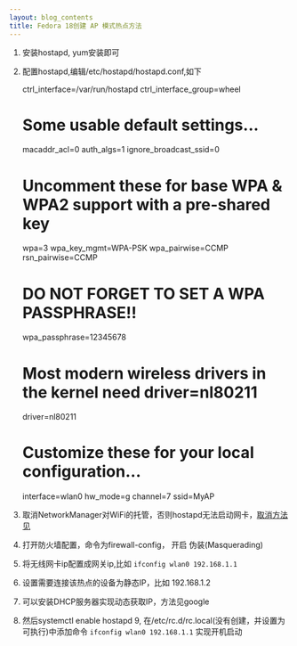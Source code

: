 ```yaml
---
layout: blog_contents
title: Fedora 18创建 AP 模式热点方法
---
```


1. 安装hostapd, yum安装即可
2. 配置hostapd,编辑/etc/hostapd/hostapd.conf,如下

    ctrl_interface=/var/run/hostapd
    ctrl_interface_group=wheel

    # Some usable default settings...
    macaddr_acl=0
    auth_algs=1
    ignore_broadcast_ssid=0

    # Uncomment these for base WPA & WPA2 support with a pre-shared key
    wpa=3
    wpa_key_mgmt=WPA-PSK
    wpa_pairwise=CCMP
    rsn_pairwise=CCMP

    # DO NOT FORGET TO SET A WPA PASSPHRASE!!
    wpa_passphrase=12345678

    # Most modern wireless drivers in the kernel need driver=nl80211
    driver=nl80211

    # Customize these for your local configuration...
    interface=wlan0
    hw_mode=g
    channel=7
    ssid=MyAP

3. 取消NetworkManager对WiFi的托管，否则hostapd无法启动网卡，[取消方法见](https://wiki.archlinux.org/index.php/Software_Access_Point#NetworkManager_is_interfering)
4. 打开防火墙配置，命令为firewall-config， 开启 伪装(Masquerading)
5. 将无线网卡ip配置成网关ip,比如 `ifconfig wlan0 192.168.1.1`
6. 设置需要连接该热点的设备为静态IP，比如 192.168.1.2
7. 可以安装DHCP服务器实现动态获取IP，方法见google
8. 然后systemctl enable hostapd
9, 在/etc/rc.d/rc.local(没有创建，并设置为可执行)中添加命令 `ifconfig wlan0 192.168.1.1` 实现开机启动
